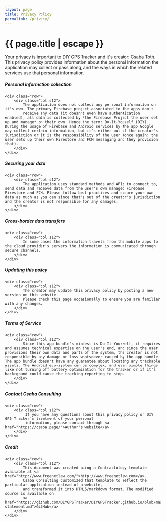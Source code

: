 ```yaml
---
layout: page
title: Privacy Policy
permalink: /privacy/
---
```


<h1 class="page-title">{{ page.title | escape }}</h1>

<div class="section">
    <div class="row">
        <div class="col s12">
            Your privacy is important to DIY GPS Tracker and it's creator:
            Csaba Toth. This privacy policy provides information about
            the personal information the application may collect or pass along, and the
            ways in which the related services use that personal information.
        </div>
    </div>
</div>

<div class="divider"></div>

<div class="section">
    <h5>Personal information collection</h5> 

    <div class="row">
        <div class="col s12">
            The application does not collect any personal information on it's own. The primary Firebase project associated to the apps don't
            receive any data (it doesn't even have authentication enabled), all data is collected by *the Firebase Project the user set up and manage* on their own. Hence the term: Do-It-Youself (DIY). During the usage of Firebase and Android services by the app Google may collect certain information, but it's either out of the creator's jurisdiction or it is the responsibility of the user (once again: the user sets up their own Firestore and FCM messaging and they provision that).
        </div>
    </div>
</div>

<div class="divider"></div>

<div class="section">
    <h5>Securing your data</h5> 

    <div class="row">
        <div class="col s12">
            The application uses standard methods and APIs to connect to, send data and receove data from the user's own managed Firebase Firestore and FCM. Please follow best-practices and secure your own data as much as you can since that's out of the creator's jurisdiction and the creator is not responsible for any damages.
        </div>
    </div>
</div>

<div class="divider"></div>

<div class="section">
    <h5>Cross-border data transfers</h5> 

    <div class="row">
        <div class="col s12">
            In some cases the information travels from the mobile apps to the cloud provider's servers the information is communicated through secure channels.
        </div>
    </div>
</div>

<div class="divider"></div>

<div class="section">
    <h5>Updating this policy</h5> 

    <div class="row">
        <div class="col s12">
            The creator may update this privacy policy by posting a new version on this website.
            Please check this page occasionally to ensure you are familiar with any changes.
        </div>
    </div>
</div>

<div class="divider"></div>

<div class="section">
    <h5>Terms of Service</h5> 

    <div class="row">
        <div class="col s12">
            Since this app bundle's mindest is Do-It-Yourself, it requires and assumes technical expertise on the user's end, and since the user provisions their own data and parts of the system, the creator is not responsible by any damage or loss whatsoever caused by the app bundle. The app bundle doesn't have any guarantee about locating any trackable assets. The Android eco-system can be complex, and even simple things like not turning off battery optimization for the tracker or if it's backrgound could cause the tracking reporting to stop.
        </div>
    </div>
</div>

<div class="divider"></div>

<div class="section">
    <h5>Contact Csaba Consulting</h5> 

    <div class="row">
        <div class="col s12">
             If you have any questions about this privacy policy or DIY GPS Tracker's treatment of your personal
             information, please contact through <a href="https://csaba.page/">Author's website</a>
        </div>
    </div>
</div>

<div class="divider"></div>

<div class="section">
    <h5>Credit</h5> 

    <div class="row">
        <div class="col s12">
            This document was created using a Contractology template available at <a href="http://www.freenetlaw.com/">http://www.freenetlaw.com</a>.
            Csaba Consulting customized that template to reflect the particular application instead of a website,
            and transformed it into HTML5/markdown format. The modified source is available on 
            <a href="https://github.com/DIYGPSTracker/DIYGPSTracker.github.io/blob/master/privacy-statement.md">GitHub</a>
        </div>
    </div>
</div>
